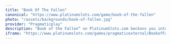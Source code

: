 ```yaml
---
title: "Book Of The Fallen"
canonical: "https://www.platinumslots.com/game/book-of-the-fallen"
photo: "/assets/backgrounds/book-of-fallen.jpg"
provider: "Pragmaticplay"
description: "Book of the Fallen” on PlatinumSlots.com beckons you into a shadowy, spectral temple where age-old spirits protect unimaginable wealth. This slot game with 5 reels and 10 paylines on platinumslots.com includes the Fallen Tome as both Wild and Scatter—get three or more to activate 12 free spins. In the Free Spins round, one symbol is selected at random to stretch across the reels whenever it shows up, unlocking the vault for huge wins. “Book of the Fallen” offers a hair-raising plunge into concealed treasures and forgotten tombs, with its uncanny, atmospheric visuals; chilling soundtrack; and time-honored Gamble feature, which lets you double your winnings by predicting a card’s suit."
iframe: "https://www.platinumslots.com/games/pragmaticexternal/BookofFallen/134702"
---
```

